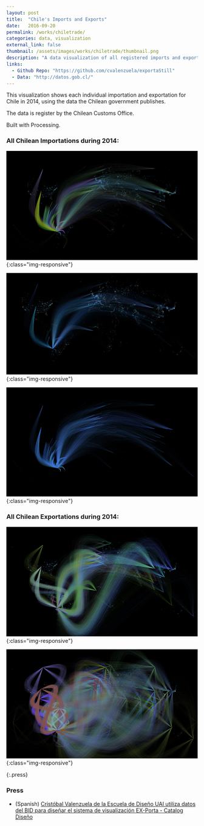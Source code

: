 ```yaml
---
layout: post
title:  "Chile's Imports and Exports"
date:   2016-09-20
permalink: /works/chiletrade/
categories: data, visualization
external_link: false
thumbnail: /assets/images/works/chiletrade/thumbnail.png
description: "A data visualization of all registered imports and export of Chile during a specific year. This project was exhibited at the III Regional OpenData Conference in Latin America and the Caribbean at Santiago, Chile."
links:
  - Github Repo: "https://github.com/cvalenzuela/exportaStill"
  - Data: "http://datos.gob.cl/"
---
```


This visualization shows each individual importation and exportation for Chile in 2014, using the data the Chilean government publishes.

The data is register by the Chilean Customs Office.

Built with Processing.


### All Chilean Importations during 2014:
![alt text](/assets/images/works/chiletrade/01chiletrade.png "chile trade imports"){:class="img-responsive"}

![alt text](/assets/images/works/chiletrade/02chiletrade.png "chile trade imports"){:class="img-responsive"}

![alt text](/assets/images/works/chiletrade/03chiletrade.png "chile trade imports"){:class="img-responsive"}

<!-- ![alt text](/assets/images/works/chiletrade/04chiletrade.png "chile trade imports"){:class="img-responsive"} -->

### All Chilean Exportations during 2014:
![alt text](/assets/images/works/chiletrade/05chiletrade.png "chile trade exports"){:class="img-responsive"}

![alt text](/assets/images/works/chiletrade/06chiletrade.png "chile trade exports"){:class="img-responsive"}

{:.press}
### Press
- (Spanish) [Cristóbal Valenzuela de la Escuela de Diseño UAI utiliza datos del BID para diseñar el sistema de visualización EX-Porta - Catalog Diseño](http://www.catalogodiseno.com/2016/06/06/ex-porta-cristobal-valenzuela-barrera-sistema-visualizacion-escuela-de-diseno-universidad-adolfo-ibanez/)
